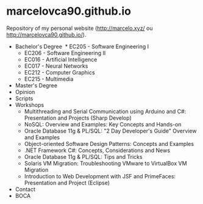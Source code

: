 # marcelovca90.github.io

Repository of my personal website (http://marcelo.xyz/ ou http://marcelovca90.github.io/).

* Bachelor's Degree
  * EC205 - Software Engineering I
  * EC206 - Software Engineering II
  * EC016 - Artificial Intelligence
  * EC017 - Neural Networks
  * EC212 - Computer Graphics
  * EC215 - Multimedia
* Master's Degree
* Opinion
* Scripts
* Workshops
  * Multithreading and Serial Communication using Arduino and C#: Presentation and Projects (Sharp Develop)
  * NoSQL: Overview and Examples: Key Concepts and Hands-on
  * Oracle Database 11g & PL/SQL: "2 Day Developer's Guide" Overview and Examples
  * Object-oriented Software Design Patterns: Concepts and Examples
  * .NET Framework C#: Concepts, Considerations and News
  * Oracle Database 11g & PL/SQL: Tips and Tricks
  * Solaris VM Migration: Troubleshooting VMware to VirtualBox VM Migration
  * Introduction to Web Development with JSF and PrimeFaces: Presentation and Project (Eclipse)
* Contact
* BOCA
